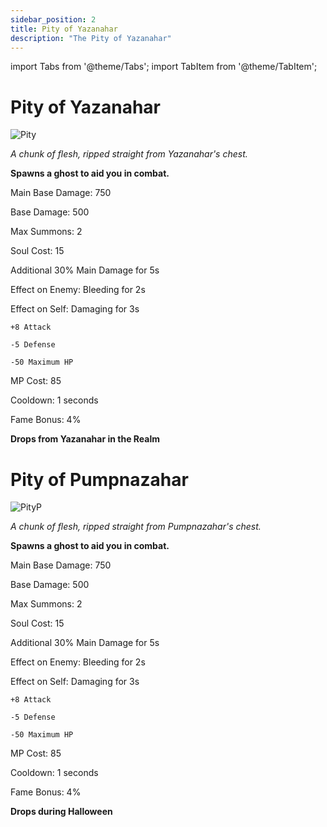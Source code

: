 ```yaml
---
sidebar_position: 2
title: Pity of Yazanahar
description: "The Pity of Yazanahar"
---
```


import Tabs from '@theme/Tabs';
import TabItem from '@theme/TabItem';

<Tabs>
  <TabItem value="Pity of Yazanahar" label="Pity of Yazanahar" default>

# Pity of Yazanahar

![Pity](https://vwiki.valorserver.com/api/item/picture/pity%20of%20yazanahar)

<i>A chunk of flesh, ripped straight from Yazanahar's chest.</i>

**Spawns a ghost to aid you in combat.**

Main Base Damage: 750

Base Damage: 500

Max Summons: 2

Soul Cost: 15

Additional 30% Main Damage for 5s

Effect on Enemy: Bleeding for 2s

Effect on Self: Damaging for 3s

    +8 Attack

    -5 Defense

    -50 Maximum HP

MP Cost: 85

Cooldown: 1 seconds

Fame Bonus: 4%

**Drops from Yazanahar in the Realm**

  </TabItem>
  <TabItem value="Pity of Pumpnazahar" label="Pity of Pumpnazahar">

# Pity of Pumpnazahar

![PityP](https://vwiki.valorserver.com/api/item/picture/pity%20of%20pumpnazahar)

<i>A chunk of flesh, ripped straight from Pumpnazahar's chest.</i>

**Spawns a ghost to aid you in combat.**

Main Base Damage: 750

Base Damage: 500

Max Summons: 2

Soul Cost: 15

Additional 30% Main Damage for 5s

Effect on Enemy: Bleeding for 2s

Effect on Self: Damaging for 3s

    +8 Attack

    -5 Defense

    -50 Maximum HP

MP Cost: 85

Cooldown: 1 seconds

Fame Bonus: 4%

**Drops during Halloween**

</TabItem>
</Tabs>
